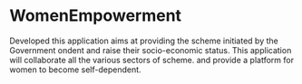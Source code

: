 # WomenEmpowerment
Developed this application aims at providing the scheme initiated by the Government ondent and raise their socio-economic status.  This application will collaborate all the various sectors of scheme. and provide a platform  for women to become self-dependent.
